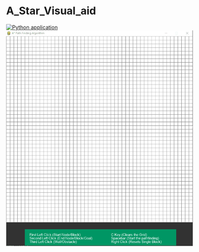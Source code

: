 # A_Star_Visual_aid
[![Python application](https://github.com/CaffeinatedCoders-USI/A_Star_Visual_aid/actions/workflows/python-app.yml/badge.svg)](https://github.com/CaffeinatedCoders-USI/A_Star_Visual_aid/actions/workflows/python-app.yml)
![Example](./A_Star_Visualize.gif)
